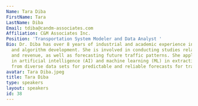 ```yaml
---
Name: Tara Diba
FirstName: Tara
LastName: Diba
Email: tdiba@candm-associates.com
Affiliation: C&M Associates Inc.
Position: 'Transportation System Modeler and Data Analyst '
Bio: Dr. Diba has over 8 years of industrial and academic experience in data analytics
  and algorithm development. She is involved in conducting studies related to traffic
  and revenue, as well as forecasting future traffic patterns. She applies her knowledge
  in artificial intelligence (AI) and machine learning (ML) in extracting insights
  from diverse data sets for predictable and reliable forecasts for traffic and revenue.
avatar: Tara Diba.jpeg
title: Tara Diba
type: speakers
layout: speakers
id: 38
---
```


